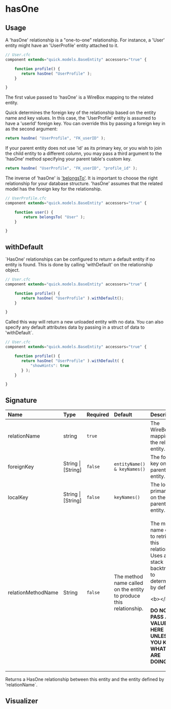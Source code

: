 # hasOne

## Usage

A 'hasOne' relationship is a "one-to-one" relationship. For instance, a 'User' entity might have an 'UserProfile' entity attached to it.

```javascript
// User.cfc
component extends="quick.models.BaseEntity" accessors="true" {

    function profile() {
       return hasOne( "UserProfile" );
    }

}
```

The first value passed to 'hasOne' is a WireBox mapping to the related entity.

Quick determines the foreign key of the relationship based on the entity name and key values. In this case, the 'UserProfile' entity is assumed to have a 'userId' foreign key. You can override this by passing a foreign key in as the second argument:

```javascript
return hasOne( "UserProfile", "FK_userID" );
```

If your parent entity does not use 'id' as its primary key, or you wish to join the child entity to a different column, you may pass a third argument to the 'hasOne' method specifying your parent table's custom key.

```javascript
return hasOne( "UserProfile", "FK_userID", "profile_id" );
```

The inverse of 'hasOne' is ['belongsTo'](belongsto.md). It is important to choose the right relationship for your database structure. 'hasOne' assumes that the related model has the foreign key for the relationship.

```javascript
// UserProfile.cfc
component extends="quick.models.BaseEntity" accessors="true" {

    function user() {
        return belongsTo( "User" );
    }

}
```

## withDefault

`HasOne' relationships can be configured to return a default entity if no entity is found. This is done by calling 'withDefault' on the relationship object.

```javascript
// User.cfc
component extends="quick.models.BaseEntity" accessors="true" {

    function profile() {
       return hasOne( "UserProfile" ).withDefault();
    }

}
```

Called this way will return a new unloaded entity with no data. You can also specify any default attributes data by passing in a struct of data to 'withDefault`.

```javascript
// User.cfc
component extends="quick.models.BaseEntity" accessors="true" {

    function profile() {
       return hasOne( "UserProfile" ).withDefault( {
           "showHints": true
       } );
    }

}
```

## Signature

<table>
  <thead>
    <tr>
      <th style="text-align:left">Name</th>
      <th style="text-align:left">Type</th>
      <th style="text-align:left">Required</th>
      <th style="text-align:left">Default</th>
      <th style="text-align:left">Description</th>
    </tr>
  </thead>
  <tbody>
    <tr>
      <td style="text-align:left">relationName</td>
      <td style="text-align:left">string</td>
      <td style="text-align:left"><code>true</code>
      </td>
      <td style="text-align:left"></td>
      <td style="text-align:left">The WireBox mapping for the related entity.</td>
    </tr>
    <tr>
      <td style="text-align:left">foreignKey</td>
      <td style="text-align:left">String | [String]</td>
      <td style="text-align:left"><code>false</code>
      </td>
      <td style="text-align:left"><code>entityName() &amp; keyNames()</code>
      </td>
      <td style="text-align:left">The foreign key on the parent entity.</td>
    </tr>
    <tr>
      <td style="text-align:left">localKey</td>
      <td style="text-align:left">String | [String]</td>
      <td style="text-align:left"><code>false</code>
      </td>
      <td style="text-align:left"><code>keyNames()</code>
      </td>
      <td style="text-align:left">The local primary key on the parent entity.</td>
    </tr>
    <tr>
      <td style="text-align:left">relationMethodName</td>
      <td style="text-align:left">String</td>
      <td style="text-align:left"><code>false</code>
      </td>
      <td style="text-align:left">The method name called on the entity to produce this relationship.</td>
      <td
      style="text-align:left">
        <p>The method name called to retrieve this relationship. Uses a stack backtrace
          to determine by default.</p>
        <p>&lt;b&gt;&lt;/b&gt;</p>
        <p><b>DO NOT PASS A VALUE HERE UNLESS YOU KNOW WHAT YOU ARE DOING.</b>
        </p>
        </td>
    </tr>
  </tbody>
</table>

Returns a HasOne relationship between this entity and the entity defined by 'relationName`.

## Visualizer



